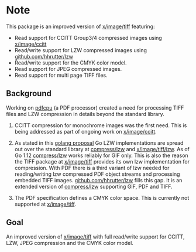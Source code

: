  # Note

This package is an improved version of [x/image/tiff](https://github.com/golang/image/tree/master/tiff) featuring:

* Read support for CCITT Group3/4 compressed images using [x/image/ccitt](https://github.com/golang/image/tree/master/ccitt)
* Read/write support for LZW compressed images using [github.com/hhrutter/lzw](https://github.com/hhrutter/lzw)
* Read/write support for the CMYK color model.
* Read support for JPEG compressed images.
* Read support for multi page TIFF files.


## Background

Working on [pdfcpu](https://github.com/pdfcpu/pdfcpu) (a PDF processor) created a need for processing TIFF files and LZW compression in details beyond the standard library.

1) CCITT compression for monochrome images was the first need. This is being addressed as part of ongoing work on [x/image/ccitt](https://github.com/golang/image/tree/master/ccitt).

2) As stated in this [golang proposal](https://github.com/golang/go/issues/25409) Go LZW implementations are spread out over the standard library at [compress/lzw](https://github.com/golang/go/tree/master/src/compress/lzw) and [x/image/tiff/lzw](https://github.com/golang/image/tree/master/tiff/lzw). As of Go 1.12 [compress/lzw](https://github.com/golang/go/tree/master/src/compress/lzw) works reliably for GIF only. This is also the reason the TIFF package at [x/image/tiff](https://github.com/golang/image/tree/master/tiff) provides its own lzw implementation for compression. With PDF there is a third variant of lzw needed for reading/writing lzw compressed PDF object streams and processing embedded TIFF images.
[github.com/hhrutter/lzw](https://github.com/hhrutter/lzw) fills this gap. It is an extended version of [compress/lzw](https://github.com/golang/go/tree/master/src/compress/lzw) supporting GIF, PDF and TIFF.

3) The PDF specification defines a CMYK color space. This is currently not supported at [x/image/tiff](https://github.com/golang/image/tree/master/tiff).

## Goal

An improved version of [x/image/tiff](https://github.com/golang/image/tree/master/tiff) with full read/write support for CCITT, LZW, JPEG compression and the CMYK color model.
